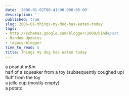 ```yaml
---
date: '2006-01-02T08:41:00.000-05:00'
description: ''
published: true
slug: 2006-01-things-my-dog-has-eaten-today
tags:
- http://schemas.google.com/blogger/2008/kind#post
- Random Updates
- legacy-blogger
time_to_read: 5
title: Things my dog has eaten today
---
```


a peanut m&amp;m<br />half of a squeaker from a toy (subsequently coughed up)<br />fluff from the toy<br />a jello cup (mostly empty)<br />a potato
